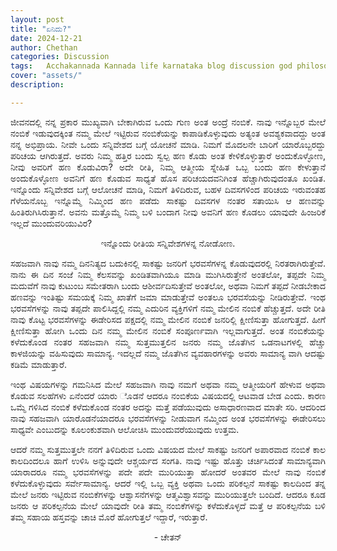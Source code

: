```yaml
---
layout: post
title: "ಏನಿದು?"
date: 2024-12-21
author: Chethan
categories: Discussion
tags:	Acchakannada Kannada life karnataka blog discussion god philosophy tatva charche
cover: "assets/"
description: 

---
```


<p align = "justify"> ಜೀವನದಲ್ಲಿ ನನ್ನ ಪ್ರಕಾರ ಮುಖ್ಯವಾಗಿ ಬೇಕಾಗಿರುವ ಒಂದು ಗುಣ ಅಂತ ಅಂದ್ರೆ ನಂಬಿಕೆ. ನಾವು ಇನ್ನೊಬ್ಬರ ಮೇಲೆ ನಂಬಿಕೆ ಇಡುವುದಕ್ಕಿಂತ ನಮ್ಮ ಮೇಲೆ ಇಟ್ಟಿರುವ ನಂಬಿಕೆಯನ್ನು ಕಾಪಾಡಿಕೊಳ್ಳುವುದು ಅತ್ಯಂತ ಅವಶ್ಯಕವಾದದ್ದು ಅಂತ ನನ್ನ ಅಭಿಪ್ರಾಯ. 
ನೀವೇ ಒಂದು ಸನ್ನಿವೇಶದ ಬಗ್ಗೆ ಯೋಚನೆ ಮಾಡಿ. ನಿಮಗೆ ಮೊದಲನೇ ಬಾರಿಗೆ ಯಾರೊಬ್ಬರದ್ದು ಪರಿಚಯ ಆಗಿರುತ್ತದೆ. ಅವರು ನಿಮ್ಮ ಹತ್ತಿರ ಬಂದು ಸ್ವಲ್ಪ ಹಣ ಕೊಡು ಅಂತ ಕೇಳಿಕೊಳ್ಳುತ್ತಾರೆ ಅಂದುಕೊಳ್ಳೋಣ, ನೀವು ಅವರಿಗೆ ಹಣ ಕೊಡುವಿರಾ? 
ಅದೇ ರೀತಿ, ನಿಮ್ಮ ಆತ್ಮೀಯ ಸ್ನೇಹಿತ ಒಬ್ಬ ಬಂದು ಹಣ ಕೇಳುತ್ತಾನೆ ಅಂದುಕೊಳ್ಳೋಣ ಅವನಿಗೆ ಹಣ ಕೊಡುವ ಸಾಧ್ಯತೆ ಹೊಸ ಪರಿಚಯದವನಿಗಿಂತ ಹೆಚ್ಚಾಗಿರುವುದಂತೂ ಖಂಡಿತ. 
ಇನ್ನೊಂದು ಸನ್ನಿವೇಶದ ಬಗ್ಗೆ ಆಲೋಚನೆ ಮಾಡಿ, ನಿಮಗೆ ತಿಳಿದಿರುವ, ಬಹಳ ದಿವಸಗಳಿಂದ ಪರಿಚಯ ಇರುವಂತಹ ಗೆಳೆಯನೊಬ್ಬ ಇನ್ನೊಮ್ಮೆ ನಿಮ್ಮಿಂದ ಹಣ ಪಡೆದು ಸಾಕಷ್ಟು ದಿವಸಗಳ ನಂತರ ಸತಾಯಿಸಿ ಆ ಹಣವನ್ನು ಹಿಂತಿರುಗಿಸಿರುತ್ತಾನೆ. ಅವನು ಮತ್ತೊಮ್ಮೆ ನಿಮ್ಮ ಬಳಿ ಬಂದಾಗ ನೀವು ಅವನಿಗೆ ಹಣ ಕೊಡಲು ಯಾವುದೇ ಹಿಂಜರಿಕೆ ಇಲ್ಲದೆ ಮುಂದುವರಿಯುವಿರ? </p>

<p align = "center"> ಇನ್ನೊಂದು ರೀತಿಯ ಸನ್ನಿವೇಶಗಳನ್ನ ನೋಡೋಣ. </p>

<p align = "justify"> ಸಹಜವಾಗಿ ನಾವು ನಮ್ಮ ದಿನನಿತ್ಯದ ಬದುಕಿನಲ್ಲಿ ಸಾಕಷ್ಟು ಜನರಿಗೆ ಭರವಸೆಗಳನ್ನ ಕೊಡುವುದರಲ್ಲಿ ನಿರತರಾಗಿರುತ್ತೇವೆ. ನಾನು ಈ ದಿನ ಸಂಜೆ ನಿಮ್ಮ ಕೆಲಸವನ್ನು ಖಂಡಿತವಾಗಿಯೂ 
ಮಾಡಿ ಮುಗಿಸಿರುತ್ತೇನೆ ಅಂತಲೋ, ತಪ್ಪದೇ ನಿಮ್ಮ ಮದುವೆಗೆ ನಾವು ಕುಟುಂಬ ಸಮೇತರಾಗಿ ಬಂದು ಆಶೀರ್ವದಿಸುತ್ತೇವೆ ಅಂತಲೋ, ಅಥವಾ ನಿಮಗೆ ತಪ್ಪದೆ ನೀಡಬೇಕಾದ ಹಣವನ್ನು ಇಂತಿಷ್ಟು ಸಮಯಕ್ಕೆ ನಿಮ್ಮ 
ಖಾತೆಗೆ ಜಮಾ ಮಾಡುತ್ತೇವೆ ಅಂತಲೂ ಭರವಸೆಯನ್ನು ನೀಡಿರುತ್ತೇವೆ. ಇಂಥ ಭರವಸೆಗಳನ್ನು ನಾವು ತಪ್ಪದೇ ಪಾಲಿಸಿದ್ದಲ್ಲಿ ನಮ್ಮ ಎದುರಿನ ವ್ಯಕ್ತಿಗಳಿಗೆ ನಮ್ಮ ಮೇಲಿನ ನಂಬಿಕೆ ಹೆಚ್ಚುತ್ತದೆ. ಅದೇ ರೀತಿ ನಾವು ಕೊಟ್ಟ 
ಭರವಸೆಗಳನ್ನು ಈಡೇರಿಸದ ಪಕ್ಷದಲ್ಲಿ ನಮ್ಮ ಮೇಲಿನ ನಂಬಿಕೆ ಜನರಿಲ್ಲಿ ಕ್ಷೀಣಿಸುತ್ತಾ ಹೋಗುತ್ತದೆ. ಹೀಗೆ ಕ್ಷೀಣಿಸುತ್ತಾ ಹೋಗಿ ಒಂದು ದಿನ ನಮ್ಮ ಮೇಲಿನ ನಂಬಿಕೆ ಸಂಪೂರ್ಣವಾಗಿ ಇಲ್ಲವಾಗುತ್ತದೆ. ಅಂತ ನಂಬಿಕೆಯನ್ನು
ಕಳೆದುಕೊಂಡ ನಂತರ ಸಹಜವಾಗಿ ನಮ್ಮ ಸುತ್ತಮುತ್ತಲಿನ ಜನರು ನಮ್ಮ ಜೊತೆಗಿನ ಒಡನಾಟಗಳಲ್ಲಿ ಹೆಚ್ಚು ಕಾಳಜಿಯನ್ನು ವಹಿಸುವುದು ಸಾಮಾನ್ಯ. ಇದಲ್ಲದೆ ನಮ್ಮ ಜೊತೆಗಿನ ವ್ಯವಹಾರಗಳನ್ನು ಅವರು ಸಾಮಾನ್ಯ ವಾಗಿ ಆದಷ್ಟು ಕಡಿಮೆ ಮಾಡುತ್ತಾರೆ. </p>

<p align = "justify"> ಇಂಥ ವಿಷಯಗಳನ್ನು ಗಮನಿಸಿದ ಮೇಲೆ ಸಹಜವಾಗಿ ನಾವು ನಮಗೆ ಅಥವಾ ನಮ್ಮ ಆತ್ಮೀಯರಿಗೆ ಹೇಳುವ ಅಥವಾ ಕೊಡುವ ಸಲಹೆಗಳು 
ಏನೆಂದರೆ ಯಾರು ೊಡನೆ ಆದರೂ ನಂಬಿಕೆಯ ವಿಷಯದಲ್ಲಿ ಆಟವಾಡ ಬೇಡ ಎಂದು. ಕಾರಣ ಒಮ್ಮೆ ಗಳಿಸಿದ ನಂಬಿಕೆ ಕಳೆದುಕೊಂಡ ನಂತರ ಅದನ್ನು ಮತ್ತೆ ಪಡೆಯುವುದು ಅಸಾಧಾರಣವಾದ ಮಾತೇ ಸರಿ. 
ಆದರಿಂದ ನಾವು ಸಹಜವಾಗಿ ಯಾರೊಡನೆಯಾದರೂ ಭರವಸೆಗಳನ್ನು ನೀಡುವಾಗ ನಮ್ಮಿಂದ ಅಂತ ಭರವಸೆಗಳನ್ನು ಈಡೇರಿಸಲು ಸಾಧ್ಯವೇ ಎಂಬುದನ್ನು ಕೂಲಂಕುಶವಾಗಿ ಆಲೋಚಿಸಿ ಮುಂದುವರೆಯುವುದು ಉತ್ತಮ. </p>


<p align = "justify"> ಆದರೆ ನಮ್ಮ ಸುತ್ತಮುತ್ತಲೇ ನನಗೆ ತಿಳಿದಿರುವ ಒಂದು ವಿಷಯದ ಮೇಲೆ ಸಾಕಷ್ಟು ಜನರಿಗೆ ಅಪಾರವಾದ ನಂಬಿಕೆ ಕಾಲ ಕಾಲದಿಂದಲೂ ಹಾಗೆ ಉಳಿಸಿ ಅನ್ನುವುದೇ ಆಶ್ಚರ್ಯದ ಸಂಗತಿ. 
ನಾವು ಇಷ್ಟು ಹೊತ್ತು ಚರ್ಚಿಸಿದಂತೆ ಸಾಮಾನ್ಯವಾಗಿ ಯಾರಾದರೂ ನಮ್ಮ ಭರವಸೆಗಳನ್ನು ಪದೇ ಪದೇ ಮುರಿಯುತ್ತಾ ಹೋದರೆ ಅಂತವರ ಮೇಲೆ ನಾವು ನಂಬಿಕೆ ಕಳೆದುಕೊಳ್ಳುವುದು ಸರ್ವೇಸಾಮಾನ್ಯ. 
ಆದರೆ ಇಲ್ಲಿ ಒಬ್ಬ ವ್ಯಕ್ತಿ ಅಥವಾ ಒಂದು ಪರಿಕಲ್ಪನೆ ಸಾಕಷ್ಟು ಕಾಲದಿಂದ ತನ್ನ ಮೇಲೆ ಜನರು ಇಟ್ಟಿರುವ ನಂಬಿಕೆಗಳನ್ನು ಆಶ್ವಾಸನೆಗಳನ್ನು ಆತ್ಮವಿಶ್ವಾಸವನ್ನು ಮುರಿಯುತ್ತಲೇ ಬಂದಿದೆ. ಆದರೂ ಕೂಡ ಜನರು 
ಆ ಪರಿಕಲ್ಪನೆಯ ಮೇಲೆ ಯಾವುದೇ ರೀತಿ ತಮ್ಮ ನಂಬಿಕೆಗಳನ್ನು ಕಳೆದುಕೊಳ್ಳದೆ ಮತ್ತೆ ಆ ಪರಿಕಲ್ಪನೆಯ ಬಳಿ ತಮ್ಮ ಸಹಾಯ ಹಸ್ತವನ್ನು ಚಾಚಿ ಮೊರೆ ಹೋಗುತ್ತಲೆ ಇದ್ದಾರೆ, ಇರುತ್ತಾರೆ. </p>

<p align = "center"> - ಚೇತನ್ </p>

